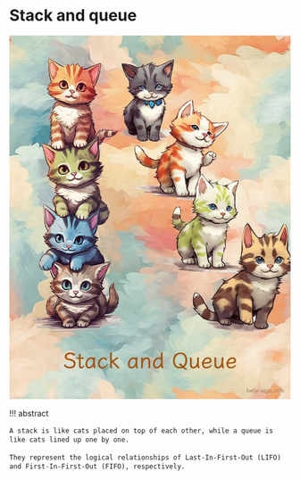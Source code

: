 # Stack and queue

![Stack and queue](../assets/covers/chapter_stack_and_queue.jpg)

!!! abstract

    A stack is like cats placed on top of each other, while a queue is like cats lined up one by one.
    
    They represent the logical relationships of Last-In-First-Out (LIFO) and First-In-First-Out (FIFO), respectively.

